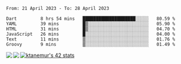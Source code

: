 <!--START_SECTION:waka-->

```text
From: 21 April 2023 - To: 28 April 2023

Dart         8 hrs 54 mins   ████████████████████░░░░░   80.59 %
YAML         39 mins         █▒░░░░░░░░░░░░░░░░░░░░░░░   05.90 %
HTML         31 mins         █▒░░░░░░░░░░░░░░░░░░░░░░░   04.70 %
JavaScript   26 mins         █░░░░░░░░░░░░░░░░░░░░░░░░   04.00 %
Text         11 mins         ▒░░░░░░░░░░░░░░░░░░░░░░░░   01.76 %
Groovy       9 mins          ▒░░░░░░░░░░░░░░░░░░░░░░░░   01.49 %
```

<!--END_SECTION:waka-->
<a href="https://github.com/anuraghazra/github-readme-stats">
  <img align="left" src="https://github-readme-stats.vercel.app/api?username=Tanesan&count_private=true&show_icons=true" />
<img align="left" src="https://github-readme-stats.vercel.app/api/top-langs/?username=Tanesan" />
</a>

[![ktanemur's 42 stats](https://badge42.vercel.app/api/v2/cl1wslf6s002109l771rng2w8/stats?cursusId=21&coalitionId=62)](https://github.com/JaeSeoKim/badge42)
